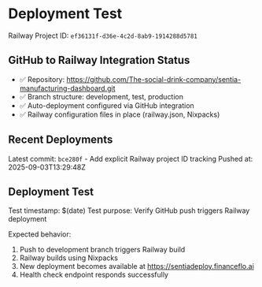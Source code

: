 # Deployment Test

Railway Project ID: `ef36131f-d36e-4c2d-8ab9-1914288d5781`

## GitHub to Railway Integration Status

- ✅ Repository: https://github.com/The-social-drink-company/sentia-manufacturing-dashboard.git
- ✅ Branch structure: development, test, production
- ✅ Auto-deployment configured via GitHub integration
- ✅ Railway configuration files in place (railway.json, Nixpacks)

## Recent Deployments

Latest commit: `bce280f` - Add explicit Railway project ID tracking
Pushed at: 2025-09-03T13:29:48Z

## Deployment Test

Test timestamp: $(date)
Test purpose: Verify GitHub push triggers Railway deployment

Expected behavior:

1. Push to development branch triggers Railway build
2. Railway builds using Nixpacks
3. New deployment becomes available at https://sentiadeploy.financeflo.ai
4. Health check endpoint responds successfully
